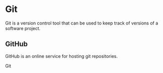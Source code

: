 # Git

Git is a version control tool that can be used to keep track of versions of a software project.

## GitHub

GitHub is an online service for hosting git repositories.

Git
